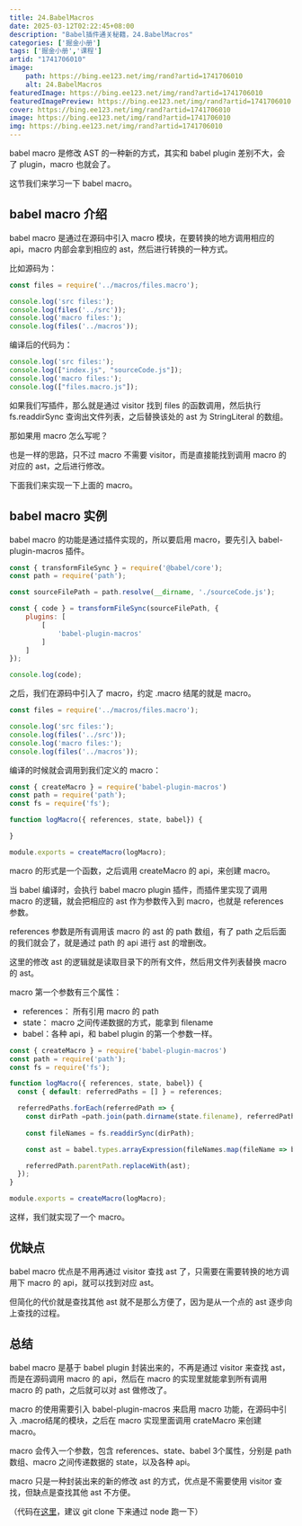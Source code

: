 ```yaml
---
title: 24.BabelMacros
date: 2025-03-12T02:22:45+08:00
description: "Babel插件通关秘籍，24.BabelMacros"
categories: ['掘金小册']
tags: ['掘金小册','课程']
artid: "1741706010"
image:
    path: https://bing.ee123.net/img/rand?artid=1741706010
    alt: 24.BabelMacros
featuredImage: https://bing.ee123.net/img/rand?artid=1741706010
featuredImagePreview: https://bing.ee123.net/img/rand?artid=1741706010
cover: https://bing.ee123.net/img/rand?artid=1741706010
image: https://bing.ee123.net/img/rand?artid=1741706010
img: https://bing.ee123.net/img/rand?artid=1741706010
---
```


babel macro 是修改 AST 的一种新的方式，其实和 babel plugin 差别不大，会了 plugin，macro 也就会了。

这节我们来学习一下 babel macro。

## babel macro 介绍

babel macro 是通过在源码中引入 macro 模块，在要转换的地方调用相应的 api，macro 内部会拿到相应的 ast，然后进行转换的一种方式。

比如源码为：
```javascript
const files = require('../macros/files.macro');

console.log('src files:');
console.log(files('../src'));
console.log('macro files:');
console.log(files('../macros'));
```
编译后的代码为：
```javascript
console.log('src files:');
console.log(["index.js", "sourceCode.js"]);
console.log('macro files:');
console.log(["files.macro.js"]);
```

如果我们写插件，那么就是通过 visitor 找到 files 的函数调用，然后执行 fs.readdirSync 查询出文件列表，之后替换该处的 ast 为 StringLiteral 的数组。

那如果用 macro 怎么写呢？

也是一样的思路，只不过 macro 不需要 visitor，而是直接能找到调用 macro 的对应的 ast，之后进行修改。

下面我们来实现一下上面的 macro。

## babel macro 实例

babel macro 的功能是通过插件实现的，所以要启用 macro，要先引入 babel-plugin-macros 插件。

```javascript
const { transformFileSync } = require('@babel/core');
const path = require('path');

const sourceFilePath = path.resolve(__dirname, './sourceCode.js');

const { code } = transformFileSync(sourceFilePath, {
    plugins: [
        [
            'babel-plugin-macros'
        ]
    ]
});

console.log(code);
```
之后，我们在源码中引入了 macro，约定 .macro 结尾的就是 macro。

```javascript
const files = require('../macros/files.macro');

console.log('src files:');
console.log(files('../src'));
console.log('macro files:');
console.log(files('../macros'));
```
编译的时候就会调用到我们定义的 macro：
```javascript
const { createMacro } = require('babel-plugin-macros')
const path = require('path');
const fs = require('fs');

function logMacro({ references, state, babel}) {

}

module.exports = createMacro(logMacro);
```

macro 的形式是一个函数，之后调用 createMacro 的 api，来创建 macro。

当 babel 编译时，会执行 babel macro plugin 插件，而插件里实现了调用 macro 的逻辑，就会把相应的 ast 作为参数传入到 macro，也就是 references 参数。

references 参数是所有调用该 macro 的 ast 的 path 数组，有了 path 之后后面的我们就会了，就是通过 path 的 api 进行 ast 的增删改。

这里的修改 ast 的逻辑就是读取目录下的所有文件，然后用文件列表替换 macro 的 ast。

macro 第一个参数有三个属性：
- references： 所有引用 macro 的 path
- state： macro 之间传递数据的方式，能拿到 filename
- babel：各种 api，和 babel plugin 的第一个参数一样。

```javascript
const { createMacro } = require('babel-plugin-macros')
const path = require('path');
const fs = require('fs');

function logMacro({ references, state, babel}) {
  const { default: referredPaths = [] } = references;

  referredPaths.forEach(referredPath => {
    const dirPath =path.join(path.dirname(state.filename), referredPath.parentPath.get('arguments.0').node.value);
    
    const fileNames = fs.readdirSync(dirPath);

    const ast = babel.types.arrayExpression(fileNames.map(fileName => babel.types.stringLiteral(fileName)));

    referredPath.parentPath.replaceWith(ast);
  });
}

module.exports = createMacro(logMacro);
```

这样，我们就实现了一个 macro。

## 优缺点

babel macro 优点是不用再通过 visitor 查找 ast 了，只需要在需要转换的地方调用下 macro 的 api，就可以找到对应 ast。

但简化的代价就是查找其他 ast 就不是那么方便了，因为是从一个点的 ast 逐步向上查找的过程。

## 总结

babel macro 是基于 babel plugin 封装出来的，不再是通过 visitor 来查找 ast，而是在源码调用 macro 的 api，然后在 macro 的实现里就能拿到所有调用 macro 的 path，之后就可以对 ast 做修改了。

macro 的使用需要引入 babel-plugin-macros 来启用 macro 功能，在源码中引入 .macro结尾的模块，之后在 macro 实现里面调用 crateMacro 来创建 macro。

macro 会传入一个参数，包含 references、state、babel 3个属性，分别是 path 数组、macro 之间传递数据的 state，以及各种 api。

macro 只是一种封装出来的新的修改 ast 的方式，优点是不需要使用 visitor 查找，但缺点是查找其他 ast 不方便。

（代码在[这里](https://github.com/QuarkGluonPlasma/babel-plugin-exercize)，建议 git clone 下来通过 node 跑一下）
